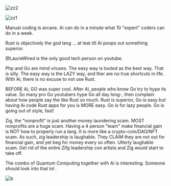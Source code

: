 ![zz2](https://github.com/user-attachments/assets/eb4cc69e-d427-488c-8234-58966a932a0c)

![zz1](https://github.com/user-attachments/assets/70bfd0fb-3800-43d8-8dc6-b4e1d1429bc8)


Manual coding is arcane. Ai can do in a minute what 10 "expert" coders can do in a week. 

Rust is objectively the god lang ... at leat till Ai poops out something superior. 

@LaurieWired is the only good tech person on youtube.

Php and Go are mind viruses. The easy way is touted as the best way. That is silly. The easy way is the LAZY way, and ther are no true shortcuts in life.  With Ai, there is no excuse to not use Rust. 

BEFORE Ai, GO was super cool. After Ai, people who know Go try to hype its value. So many pro Go youtubers hype Go all day long-, then complain about how people say the like Rust so much. Rust is superior, Go is easy but having Ai code Rust apps for you is MORE easy.  Go is for lazy people. Go is going out of style, fast! 

Zig, the "nonprofit" is just another money laundering scam. MOST nonprofits are a huge scam. Having a 4 person "team" make financial gain is NOT how to properly run a lang. It is more like a crypto-coin/DAO/NFT scam. As such, zig leadership is laughable. They CLAIM they are not out for financial gain, and yet beg for money every so often. Utterly laughable scam. Get rid of the entire Zifg leadership con artists and Zig would start to take off. 

The combo of Quantum Computing together with Ai is interesting. Someone should look into that lol . 


![b](https://github.com/user-attachments/assets/0d0a7b30-a4ab-4b3a-a868-202795c0ad72)
